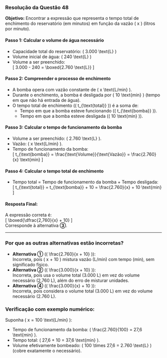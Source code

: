 ### Resolução da Questão 48  
**Objetivo:** Encontrar a expressão que representa o tempo total de enchimento do reservatório (em minutos) em função da vazão \( x \) (litros por minuto).

#### **Passo 1: Calcular o volume de água necessário**  
- Capacidade total do reservatório: \( 3.000  \text{L} \)  
- Volume inicial de água: \( 240  \text{L} \)  
- Volume a ser preenchido:  
  \[
  3.000 - 240 = \boxed{2.760  \text{L}}
  \]

#### **Passo 2: Compreender o processo de enchimento**  
- A bomba opera com vazão constante de \( x  \text{L/min} \).  
- Durante o enchimento, a bomba é desligada por \( 10  \text{min} \) (tempo em que não há entrada de água).  
- O tempo total de enchimento (\( t_{\text{total}} \)) é a soma de:  
  - Tempo em que a bomba esteve funcionando (\( t_{\text{bomba}} \)).  
  - Tempo em que a bomba esteve desligada (\( 10  \text{min} \)).  

#### **Passo 3: Calcular o tempo de funcionamento da bomba**  
- Volume a ser preenchido: \( 2.760  \text{L} \).  
- Vazão: \( x  \text{L/min} \).  
- Tempo de funcionamento da bomba:  
  \[
  t_{\text{bomba}} = \frac{\text{Volume}}{\text{Vazão}} = \frac{2.760}{x}  \text{min}
  \]

#### **Passo 4: Calcular o tempo total de enchimento**  
- Tempo total = Tempo de funcionamento da bomba + Tempo desligada:  
  \[
  t_{\text{total}} = t_{\text{bomba}} + 10 = \frac{2.760}{x} + 10  \text{min}
  \]

#### **Resposta Final:**  
A expressão correta é:  
\[
\boxed{\dfrac{2\,760}{x} + 10}
\]  
Corresponde à alternativa **③**.

---

### **Por que as outras alternativas estão incorretas?**  
- **Alternativa ①** (\( \frac{2.760}{x + 10} \)):  
  Incorreta, pois \( x + 10 \) mistura vazão (L/min) com tempo (min), sem significado físico.  
- **Alternativa ②** (\( \frac{3.000}{x + 10} \)):  
  Incorreta, pois usa o volume total (3.000 L) em vez do volume necessário (2.760 L), além do erro de misturar unidades.  
- **Alternativa ④** (\( \frac{3.000}{x} + 10 \)):  
  Incorreta, pois considera o volume total (3.000 L) em vez do volume necessário (2.760 L).  

### **Verificação com exemplo numérico:**  
Suponha \( x = 100  \text{L/min} \):  
- Tempo de funcionamento da bomba: \( \frac{2.760}{100} = 27,6  \text{min} \).  
- Tempo total: \( 27,6 + 10 = 37,6  \text{min} \).  
- Volume efetivamente bombeado: \( 100 \times 27,6 = 2.760  \text{L} \) (cobre exatamente o necessário).